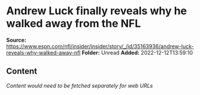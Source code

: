 # Andrew Luck finally reveals why he walked away from the NFL

**Source:** https://www.espn.com/nfl/insider/insider/story/_/id/35163936/andrew-luck-reveals-why-walked-away-nfl
**Folder:** Unread
**Added:** 2022-12-12T13:59:10




## Content
*Content would need to be fetched separately for web URLs*
